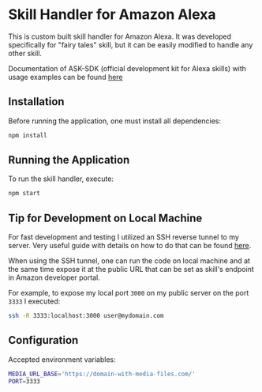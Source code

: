 # Skill Handler for Amazon Alexa

This is custom built skill handler for Amazon Alexa. It was developed specifically
for "fairy tales" skill, but it can be easily modified to handle any other skill.

Documentation of ASK-SDK (official development kit for Alexa skills) with usage 
examples can be found [here](https://github.com/alexa/alexa-skills-kit-sdk-for-nodejs)

## Installation

Before running the application, one must install all dependencies:
```bash
npm install
```

## Running the Application

To run the skill handler, execute:
```bash
npm start
```

## Tip for Development on Local Machine

For fast development and testing I utilized an SSH reverse tunnel to my server. Very
useful guide with details on how to do that can be found 
[here](https://jerrington.me/posts/2019-01-29-self-hosted-ngrok.html).

When using the SSH tunnel, one can run the code on local machine and at the same
time expose it at the public URL that can be set as skill's endpoint in Amazon
developer portal.

For example, to expose my local port `3000` on my public server on the port `3333`
I executed:
```bash
ssh -R 3333:localhost:3000 user@mydomain.com
```

## Configuration

Accepted environment variables:

```bash
MEDIA_URL_BASE='https://domain-with-media-files.com/'
PORT=3333
```